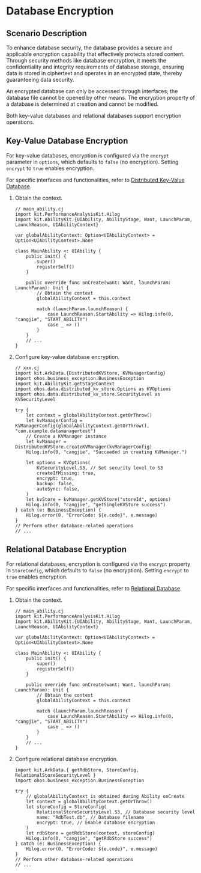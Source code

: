 # Database Encryption

## Scenario Description

To enhance database security, the database provides a secure and applicable encryption capability that effectively protects stored content. Through security methods like database encryption, it meets the confidentiality and integrity requirements of database storage, ensuring data is stored in ciphertext and operates in an encrypted state, thereby guaranteeing data security.

An encrypted database can only be accessed through interfaces; the database file cannot be opened by other means. The encryption property of a database is determined at creation and cannot be modified.

Both key-value databases and relational databases support encryption operations.

## Key-Value Database Encryption

For key-value databases, encryption is configured via the `encrypt` parameter in `options`, which defaults to `false` (no encryption). Setting `encrypt` to `true` enables encryption.

For specific interfaces and functionalities, refer to [Distributed Key-Value Database](../../../API_Reference/source_en/apis/ArkData/cj-apis-distributed_kv_store.md).

1. Obtain the context.

    <!-- compile -->

    ```cangjie
    // main_ability.cj
    import kit.PerformanceAnalysisKit.Hilog
    import kit.AbilityKit.{UIAbility, AbilityStage, Want, LaunchParam, LaunchReason, UIAbilityContext}

    var globalAbilityContext: Option<UIAbilityContext> = Option<UIAbilityContext>.None

    class MainAbility <: UIAbility {
        public init() {
            super()
            registerSelf()
        }

        public override func onCreate(want: Want, launchParam: LaunchParam): Unit {
            // Obtain the context
            globalAbilityContext = this.context

            match (launchParam.launchReason) {
                case LaunchReason.StartAbility => Hilog.info(0, "cangjie", "START_ABILITY")
                case _ => ()
            }
        } 
        // ...
    }
    ```

2. Configure key-value database encryption.

    <!-- compile -->

    ```cangjie
    // xxx.cj
    import kit.ArkData.{DistributedKVStore, KVManagerConfig}
    import ohos.business_exception.BusinessException
    import kit.AbilityKit.getStageContext
    import ohos.data.distributed_kv_store.Options as KVOptions
    import ohos.data.distributed_kv_store.SecurityLevel as KVSecurityLevel

    try {
        let context = globalAbilityContext.getOrThrow()
        let kvManagerConfig = KVManagerConfig(globalAbilityContext.getOrThrow(), "com.example.datamanagertest")
        // Create a KVManager instance
        let kvManager = DistributedKVStore.createKVManager(kvManagerConfig)
        Hilog.info(0, "cangjie", "Succeeded in creating KVManager.")

        let options = KVOptions(
            KVSecurityLevel.S3, // Set security level to S3
            createIfMissing: true,
            encrypt: true,
            backup: false,
            autoSync: false,
        )
        let kvStore = kvManager.getKVStore("storeId", options)
        Hilog.info(0, "cangjie", "getSingleKVStore success")
    } catch (e: BusinessException) {
        Hilog.error(0, "ErrorCode: ${e.code}", e.message)
    }
    // Perform other database-related operations
    // ...
    ```

## Relational Database Encryption

For relational databases, encryption is configured via the `encrypt` property in `StoreConfig`, which defaults to `false` (no encryption). Setting `encrypt` to `true` enables encryption.

For specific interfaces and functionalities, refer to [Relational Database](../../../API_Reference/source_en/apis/ArkData/cj-apis-relational_store.md).

1. Obtain the context.

    <!-- compile -->

    ```cangjie
    // main_ability.cj
    import kit.PerformanceAnalysisKit.Hilog
    import kit.AbilityKit.{UIAbility, AbilityStage, Want, LaunchParam, LaunchReason, UIAbilityContext}

    var globalAbilityContext: Option<UIAbilityContext> = Option<UIAbilityContext>.None

    class MainAbility <: UIAbility {
        public init() {
            super()
            registerSelf()
        }

        public override func onCreate(want: Want, launchParam: LaunchParam): Unit {
            // Obtain the context
            globalAbilityContext = this.context

            match (launchParam.launchReason) {
                case LaunchReason.StartAbility => Hilog.info(0, "cangjie", "START_ABILITY")
                case _ => ()
            }
        } 
        // ...
    }
    ```

2. Configure relational database encryption.

    <!-- compile -->

    ```cangjie
    import kit.ArkData.{ getRdbStore, StoreConfig, RelationalStoreSecurityLevel }
    import ohos.business_exception.BusinessException

    try {
        // globalAbilityContext is obtained during Ability onCreate
        let context = globalAbilityContext.getOrThrow()
        let storeConfig = StoreConfig(
            RelationalStoreSecurityLevel.S3, // Database security level
            name: "RdbTest.db", // Database filename
            encrypt: true, // Enable database encryption
        )
        let rdbStore = getRdbStore(context, storeConfig)
        Hilog.info(0, "cangjie", "getRdbStore success")
    } catch (e: BusinessException) {
        Hilog.error(0, "ErrorCode: ${e.code}", e.message)
    }
    // Perform other database-related operations
    // ...
    ```